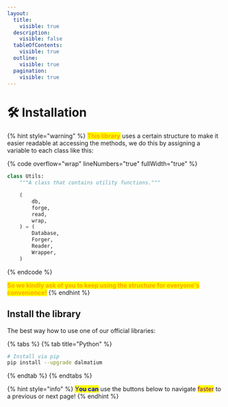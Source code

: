 ```yaml
---
layout:
  title:
    visible: true
  description:
    visible: false
  tableOfContents:
    visible: true
  outline:
    visible: true
  pagination:
    visible: true
---
```


# 🛠️ Installation

{% hint style="warning" %}
<mark style="color:orange;">**This library**</mark> uses a certain structure to make it easier readable at accessing the methods, we do this by assigning a variable to each class like this:

{% code overflow="wrap" lineNumbers="true" fullWidth="true" %}
```python
class Utils:
    """A class that contains utility functions."""

    (
        db,
        forge,
        read,
        wrap,
    ) = (
        Database,
        Forger,
        Reader,
        Wrapper,
    )
```
{% endcode %}

<mark style="color:orange;">**So we kindly ask of you to keep using the structure for everyone's convenience!**</mark>
{% endhint %}

## Install the library

The best way how to use one of our official libraries:

{% tabs %}
{% tab title="Python" %}
```bash
# Install via pip
pip install --upgrade dalmatium
```
{% endtab %}
{% endtabs %}

{% hint style="info" %}
<mark style="color:blue;">Y</mark><mark style="color:blue;">**ou can**</mark> use the buttons below to navigate <mark style="color:purple;">faster</mark> to a previous or next page!
{% endhint %}
